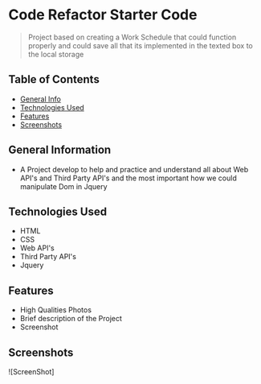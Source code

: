 # Code Refactor Starter Code
>Project based on creating a Work Schedule that could function properly and  could save all that its implemented in the texted box to the local storage 

## Table of Contents 
* [General Info](#general-information)
* [Technologies Used](#technologies-used)
* [Features](#features)
* [Screenshots](#screenshots)

## General Information
- A Project develop to help and  practice and understand all about Web API's and Third Party API's and the most important how we could manipulate Dom in Jquery

## Technologies Used
- HTML
- CSS
- Web API's
- Third Party API's
- Jquery

## Features
- High Qualities Photos 
- Brief description of the Project
- Screenshot 

## Screenshots
![ScreenShot] 